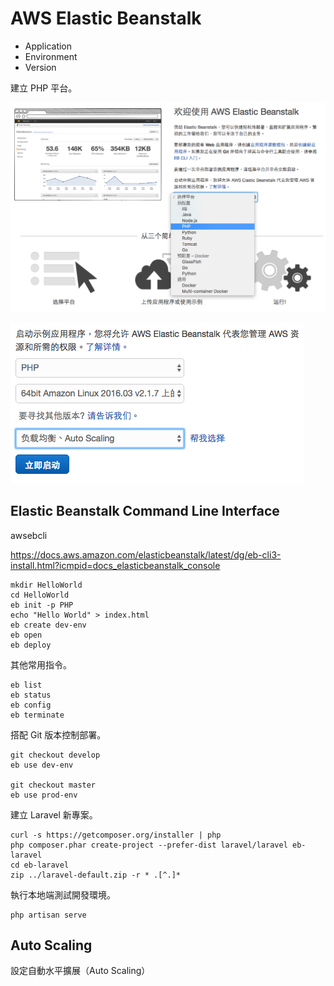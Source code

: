# AWS Elastic Beanstalk

* Application
* Environment
* Version

建立 PHP 平台。

![](assets/README-9638e.png)

![](assets/README-a7cb3.png)

## Elastic Beanstalk Command Line Interface

awsebcli

https://docs.aws.amazon.com/elasticbeanstalk/latest/dg/eb-cli3-install.html?icmpid=docs_elasticbeanstalk_console

```
mkdir HelloWorld
cd HelloWorld
eb init -p PHP
echo "Hello World" > index.html
eb create dev-env
eb open
eb deploy
```

其他常用指令。

```
eb list
eb status
eb config
eb terminate
```

搭配 Git 版本控制部署。

```
git checkout develop
eb use dev-env

git checkout master
eb use prod-env
```

建立 Laravel 新專案。

```
curl -s https://getcomposer.org/installer | php
php composer.phar create-project --prefer-dist laravel/laravel eb-laravel
cd eb-laravel
zip ../laravel-default.zip -r * .[^.]*
```

執行本地端測試開發環境。

```
php artisan serve
```

## Auto Scaling

設定自動水平擴展（Auto Scaling）
